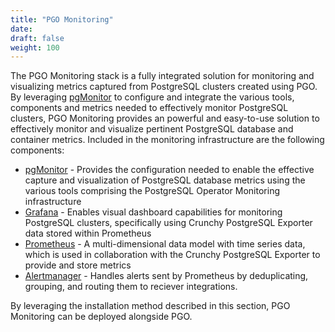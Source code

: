 ```yaml
---
title: "PGO Monitoring"
date:
draft: false
weight: 100
---
```


The PGO Monitoring stack is a fully integrated solution for monitoring and visualizing metrics 
captured from PostgreSQL clusters created using PGO.  By leveraging [pgMonitor][] to configure
and integrate the various tools, components and metrics needed to effectively monitor PostgreSQL 
clusters, PGO Monitoring provides an powerful and easy-to-use solution to effectively monitor 
and visualize pertinent PostgreSQL database and container metrics. Included in the monitoring 
infrastructure are the following components:

- [pgMonitor][] - Provides the configuration needed to enable the effective capture and
visualization of PostgreSQL database metrics using the various tools comprising the PostgreSQL
Operator Monitoring infrastructure
- [Grafana](https://grafana.com/) - Enables visual dashboard capabilities for monitoring
PostgreSQL clusters, specifically using Crunchy PostgreSQL Exporter data stored within Prometheus
- [Prometheus](https://prometheus.io/) - A multi-dimensional data model with time series data,
which is used in collaboration with the Crunchy PostgreSQL Exporter to provide and store
metrics
- [Alertmanager](https://prometheus.io/docs/alerting/latest/alertmanager/) - Handles alerts 
sent by Prometheus by deduplicating, grouping, and routing them to reciever integrations.

By leveraging the installation method described in this section, PGO Monitoring can be deployed
alongside PGO.



[pgMonitor]: https://github.com/CrunchyData/pgmonitor

